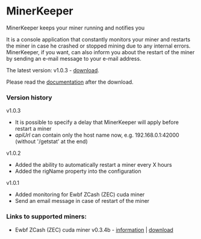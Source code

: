 # MinerKeeper
MinerKeeper keeps your miner running and notifies you

It is a console application that constantly monitors your miner and restarts the miner in case he crashed or stopped mining due to any internal errors.
MinerKeeper, if you want, can also inform you about the restart of the miner by sending an e-mail message to your e-mail address.

The latest version: v1.0.3 - [download](https://github.com/anmalkov/minerkeeper/releases/download/v1.0.3/MinerKeeper.1.0.3.zip).

Please read the [documentation](https://github.com/anmalkov/minerkeeper/blob/master/help.md) after the download.

### Version history

v1.0.3
* It is possible to specify a delay that MinerKeeper will apply before restart a miner
* *apiUrl* can contain only the host name now, e.g. 192.168.0.1:42000 (without '/getstat' at the end)

v1.0.2
* Added the ability to automatically restart a miner every X hours
* Added the rigName property into the configuration

v1.0.1
* Added monitoring for Ewbf ZCash (ZEC) cuda miner
* Send an email message in case of restart of the miner

### Links to supported miners:

* Ewbf ZCash (ZEC) cuda miner v0.3.4b - [information](https://github.com/nanopool/ewbf-miner) | [download](https://github.com/nanopool/ewbf-miner/releases/download/v0.3.4b/Zec.miner.0.3.4b.zip)
